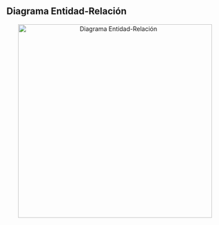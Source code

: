 ## Diagrama Entidad-Relación
<p align="center">
  <a>
    <img alt="Diagrama Entidad-Relación" title="Diagrama Entidad-Relación" src="https://drive.google.com/uc?id=1Qm1Ny6BXJhJOH_p5iRR0qJxiOojuQZ0Z" width="450">
  </a>
</p>
